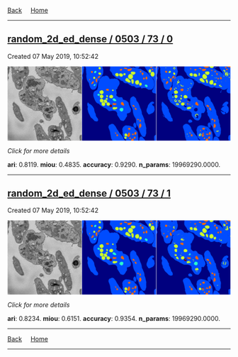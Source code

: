 
[Back](..)&nbsp;&nbsp;&nbsp;&nbsp;&nbsp;[Home](https://leapmanlab.github.io/snapshots)

---

<div class="summary"><a href="0"><h2>random_2d_ed_dense / 0503 / 73 / 0</h2></a><p>Created 07 May 2019, 10:52:42
</p><a href="0"><img src="0/media/summary.png" align="center"></a><p>
<i>Click for more details</i>
</p></div>

**ari**: 0.8119. **miou**: 0.4835. **accuracy**: 0.9290. **n_params**: 19969290.0000. 

---

<div class="summary"><a href="1"><h2>random_2d_ed_dense / 0503 / 73 / 1</h2></a><p>Created 07 May 2019, 10:52:42
</p><a href="1"><img src="1/media/summary.png" align="center"></a><p>
<i>Click for more details</i>
</p></div>

**ari**: 0.8234. **miou**: 0.6151. **accuracy**: 0.9354. **n_params**: 19969290.0000. 

---

[Back](..)&nbsp;&nbsp;&nbsp;&nbsp;&nbsp;[Home](https://leapmanlab.github.io/snapshots)

---
